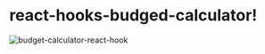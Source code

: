 # react-hooks-budged-calculator!


![budget-calculator-react-hook](https://user-images.githubusercontent.com/46208188/201399666-a3052398-d2f0-43e6-9f4a-459318a08fa5.gif)
